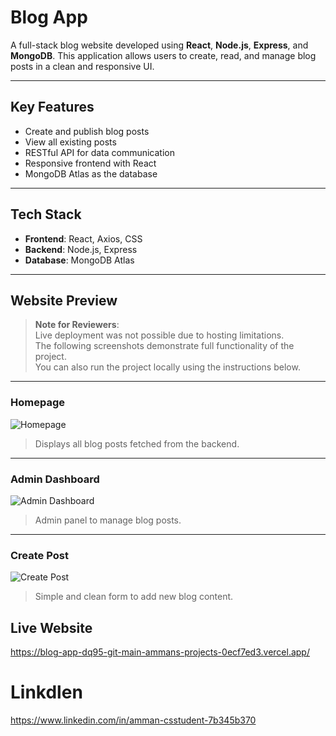 
#  Blog App

A full-stack blog website developed using **React**, **Node.js**, **Express**, and **MongoDB**. This application allows users to create, read, and manage blog posts in a clean and responsive UI.

---

##  Key Features

- Create and publish blog posts
- View all existing posts
- RESTful API for data communication
- Responsive frontend with React
- MongoDB Atlas as the database

---

## Tech Stack

- **Frontend**: React, Axios, CSS
- **Backend**: Node.js, Express
- **Database**: MongoDB Atlas


---
##  Website Preview

> **Note for Reviewers**:  
> Live deployment was not possible due to hosting limitations.  
> The following screenshots demonstrate full functionality of the project.  
> You can also run the project locally using the instructions below.

---

###  Homepage

![Homepage](https://user-images.githubusercontent.com/217797169/460295438-79061280-9e4a-4fd4-85a2-e665e42986d2.png)

> Displays all blog posts fetched from the backend.

---

###  Admin Dashboard

![Admin Dashboard](https://user-images.githubusercontent.com/217797169/460297497-9c17fa3b-f0f7-49bb-85c5-c3255b37e902.png)

> Admin panel to manage blog posts.

---

###  Create Post

![Create Post](https://user-images.githubusercontent.com/217797169/460298964-881da2ba-0aff-4ee6-a130-0a735ff35108.png)

> Simple and clean form to add new blog content.


##  Live Website 
https://blog-app-dq95-git-main-ammans-projects-0ecf7ed3.vercel.app/

# Linkdlen
https://www.linkedin.com/in/amman-csstudent-7b345b370


